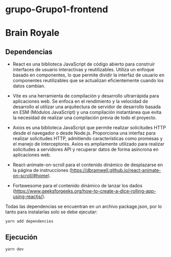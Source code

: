 # grupo-Grupo1-frontend

# Brain Royale 

## Dependencias

- React es una biblioteca JavaScript de código abierto para construir interfaces de usuario interactivas y reutilizables. Utiliza un enfoque basado en componentes, lo que permite dividir la interfaz de usuario en componentes reutilizables que se actualizan eficientemente cuando los datos cambian.

- Vite es una herramienta de compilación y desarrollo ultrarrápida para aplicaciones web. Se enfoca en el rendimiento y la velocidad de desarrollo al utilizar una arquitectura de servidor de desarrollo basada en ESM (Módulos JavaScript) y una compilación instantánea que evita la necesidad de realizar una compilación previa de todo el proyecto.

- Axios es una biblioteca JavaScript que permite realizar solicitudes HTTP desde el navegador o desde Node.js. Proporciona una interfaz para realizar solicitudes HTTP, admitiendo características como promesas y el manejo de interceptores. Axios es ampliamente utilizado para realizar solicitudes a servidores API y recuperar datos de forma asíncrona en aplicaciones web.

- React-animate-on-scroll para el contenido dinámico de desplazarse en la página de instrucciones (https://dbramwell.github.io/react-animate-on-scroll/#home).

- Fortawesome para el contenido dinámico de lanzar los dados (https://www.geeksforgeeks.org/how-to-create-a-dice-rolling-app-using-reactjs/).

Todas las dependencias se encuentran en un archivo package.json, por lo tanto para instalarlas solo se debe ejecutar:

```html
yarn add dependencies
```
## Ejecución

```html
yarn dev
```